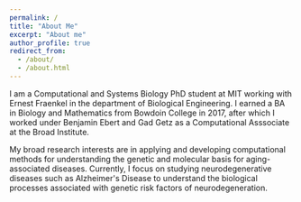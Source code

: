 ```yaml
---
permalink: /
title: "About Me"
excerpt: "About me"
author_profile: true
redirect_from: 
  - /about/
  - /about.html
---
```


I am a Computational and Systems Biology PhD student at MIT working with Ernest Fraenkel in the department of Biological Engineering. I earned a BA in Biology and Mathematics from Bowdoin College in 2017, after which I worked under Benjamin Ebert and Gad Getz as a Computational Asssociate at the Broad Institute.

My broad research interests are in applying and developing computational methods for understanding the genetic and molecular basis for aging-associated diseases. Currently, I focus on studying neurodegenerative diseases such as Alzheimer's Disease to understand the biological processes associated with genetic risk factors of neurodegeneration.
